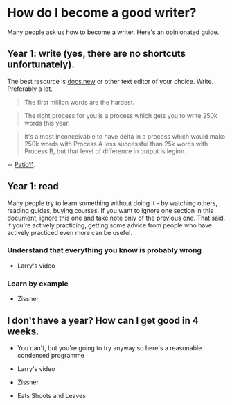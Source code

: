 # How do I become a good writer?

Many people ask us how to become a writer. Here's an opinionated guide.

## Year 1: write (yes, there are no shortcuts unfortunately).

The best resource is [docs.new](https://docs.new) or other text editor of your choice. Write. Preferably a lot. 

> The first million words are the hardest.

> The right process for you is a process which gets you to write 250k words this year.

> It's almost inconceivable to have delta in a process which would make 250k words with Process A less successful than 25k words with Process B, but that level of difference in output is legion.

-- [Patio11](https://twitter.com/patio11/status/1199410219865886720).

## Year 1: read

Many people try to learn something without doing it - by watching others, reading guides, buying courses. If you want to ignore one section in this document, 
ignore this one and take note only of the previous one. That said, if you're actively practicing, getting some advice from people who have actively practiced 
even more can be useful.

### Understand that everything you know is probably wrong

* Larry's video

### Learn by example

* Zissner

## I don't have a year? How can I get good in 4 weeks.

* You can't, but you're going to try anyway so here's a reasonable condensed programme

* Larry's video
* Zissner
* Eats Shoots and Leaves



